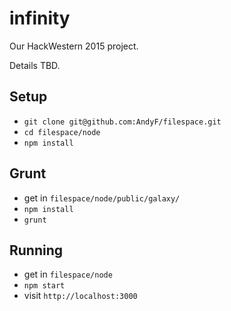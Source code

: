 # infinity
Our HackWestern 2015 project.

Details TBD.

Setup
---

* `git clone git@github.com:AndyF/filespace.git`
* `cd filespace/node`
* `npm install`

Grunt
---

* get in `filespace/node/public/galaxy/`
* `npm install`
* `grunt`

Running
---

* get in `filespace/node`
* `npm start`
* visit `http://localhost:3000`